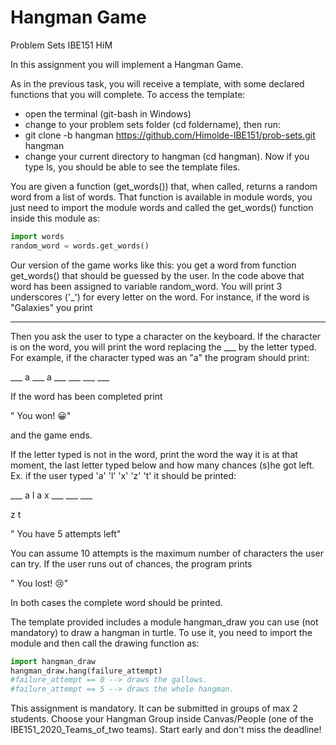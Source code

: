 # Hangman Game
Problem Sets IBE151 HiM

In this assignment you will implement a Hangman Game.

As in the previous task, you will receive a template, with some declared functions that you will complete.
To access the template:
- open the terminal (git-bash in Windows)
- change to your problem sets folder  (cd foldername), then run:
- git clone -b hangman https://github.com/Himolde-IBE151/prob-sets.git hangman
- change your current directory to hangman (cd hangman). Now if you type ls, you should be able to see the template files. 

You are given a function (get_words()) that, when called, returns a random word from a list of words. That function is available in module words, you just need to import the module words and called the get_words() function inside this module as:

```python
import words
random_word = words.get_words()
```

Our version of the game works like this: you get a word from function get_words() that should be guessed by the user. In the code above that word has been assigned to variable random_word. You will print 3 underscores ('_')  for every letter on the word. For instance, if the word is "Galaxies" you print

___ ___ ___ ___ ___ ___ ___ ___

Then you ask the user to type a character on the keyboard. If the character  is on the word, you will print the word replacing the ___ by the letter typed. For example, if the character typed was an "a" the program should print:

___  a  ___  a  ___ ___ ___ ___

If the word has been completed print

" You won! 😀"

and the game ends.

If the letter typed is not in the word, print the word the way it is at that moment, the last letter typed below and how many chances (s)he got left. Ex. if the user typed 'a' 'l' 'x' 'z'  't' it should be printed:

___  a   l  a  x  ___ ___ ___

z t 

" You have 5 attempts left"

You can assume 10 attempts is the maximum number of characters the user can try. If the user runs out of chances, the program prints

" You lost! 😢"

In both cases the complete word should be printed.

The template provided includes a module hangman_draw you can use (not mandatory) to draw a hangman in turtle. To use it, you need to import the module and then call the drawing function as:  
```python
import hangman_draw 
hangman_draw.hang(failure_attempt) 
#failure_attempt == 0 --> draws the gallows. 
#failure_attempt == 5 --> draws the whole hangman. 
```
This assignment is mandatory.  It can be submitted in groups of max 2 students. Choose your Hangman Group inside Canvas/People (one of the IBE151_2020_Teams_of_two teams).  Start early and don't miss the deadline!


